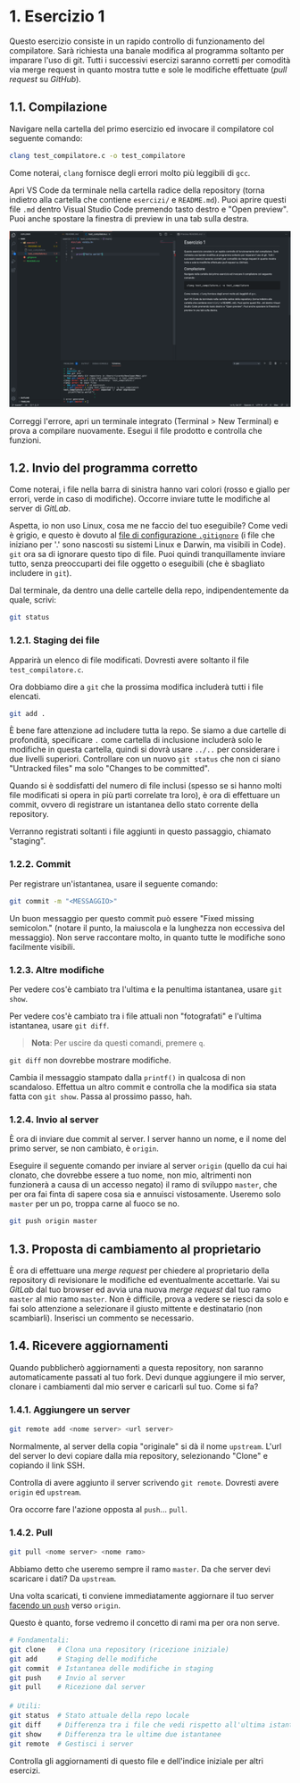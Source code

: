# 1. Esercizio 1

Questo esercizio consiste in un rapido controllo di funzionamento del compilatore. Sarà richiesta una banale modifica al programma soltanto per imparare l'uso di git. Tutti i successivi esercizi saranno corretti per comodità via merge request in quanto mostra tutte e sole le modifiche effettuate (*pull request* su *GitHub*).

## 1.1. Compilazione

Navigare nella cartella del primo esercizio ed invocare il compilatore col seguente comando:

```zsh
clang test_compilatore.c -o test_compilatore
```

Come noterai, `clang` fornisce degli errori molto più leggibili di `gcc`.

Apri VS Code da terminale nella cartella radice della repository (torna indietro alla cartella che contiene `esercizi/` e `README.md`). Puoi aprire questi file `.md` dentro Visual Studio Code premendo tasto destro e "Open preview". Puoi anche spostare la finestra di preview in una tab sulla destra.

![Screenshot di VS Code](../../resources/code-1.png)

Correggi l'errore, apri un terminale integrato (Terminal > New Terminal) e prova a compilare nuovamente. Esegui il file prodotto e controlla che funzioni.

## 1.2. Invio del programma corretto

Come noterai, i file nella barra di sinistra hanno vari colori (rosso e giallo per errori, verde in caso di modifiche). Occorre inviare tutte le modifiche al server di *GitLab*.

Aspetta, io non uso Linux, cosa me ne faccio del tuo eseguibile? Come vedi è grigio, e questo è dovuto al [file di configurazione `.gitignore`](../../.gitignore) (i file che iniziano per '.' sono nascosti su sistemi Linux e Darwin, ma visibili in Code). `git` ora sa di ignorare questo tipo di file. Puoi quindi tranquillamente inviare tutto, senza preoccuparti dei file oggetto o eseguibili (che è sbagliato includere in `git`).

Dal terminale, da dentro una delle cartelle della repo, indipendentemente da quale, scrivi:

```zsh
git status
```

### 1.2.1. Staging dei file

Apparirà un elenco di file modificati. Dovresti avere soltanto il file `test_compilatore.c`.

Ora dobbiamo dire a `git` che la prossima modifica includerà tutti i file elencati.

```zsh
git add .
```

È bene fare attenzione ad includere tutta la repo. Se siamo a due cartelle di profondità, specificare `.` come cartella di inclusione includerà solo le modifiche in questa cartella, quindi si dovrà usare `../..` per considerare i due livelli superiori. Controllare con un nuovo `git status` che non ci siano "Untracked files" ma solo "Changes to be committed".

Quando si è soddisfatti del numero di file inclusi (spesso se si hanno molti file modificati si opera in più parti correlate tra loro), è ora di effettuare un commit, ovvero di registrare un istantanea dello stato corrente della repository.

Verranno registrati soltanti i file aggiunti in questo passaggio, chiamato "staging".

### 1.2.2. Commit

Per registrare un'istantanea, usare il seguente comando:

```zsh
git commit -m "<MESSAGGIO>"
```

Un buon messaggio per questo commit può essere "Fixed missing semicolon." (notare il punto, la maiuscola e la lunghezza non eccessiva del messaggio). Non serve raccontare molto, in quanto tutte le modifiche sono facilmente visibili.

### 1.2.3. Altre modifiche

Per vedere cos'è cambiato tra l'ultima e la penultima istantanea, usare `git show`.

Per vedere cos'è cambiato tra i file attuali non "fotografati" e l'ultima istantanea, usare `git diff`.

> **Nota**: Per uscire da questi comandi, premere `q`.

`git diff` non dovrebbe mostrare modifiche.

Cambia il messaggio stampato dalla `printf()` in qualcosa di non scandaloso. Effettua un altro commit e controlla che la modifica sia stata fatta con `git show`. Passa al prossimo passo, hah.

### 1.2.4. Invio al server

È ora di inviare due commit al server. I server hanno un nome, e il nome del primo server, se non cambiato, è `origin`.

Eseguire il seguente comando per inviare al server `origin` (quello da cui hai clonato, che dovrebbe essere a tuo nome, non mio, altrimenti non funzionerà a causa di un accesso negato) il ramo di sviluppo `master`, che per ora fai finta di sapere cosa sia e annuisci vistosamente. Useremo solo `master` per un po, troppa carne al fuoco se no.

```zsh
git push origin master
```

## 1.3. Proposta di cambiamento al proprietario

È ora di effettuare una *merge request* per chiedere al proprietario della repository di revisionare le modifiche ed eventualmente accettarle. Vai su *GitLab* dal tuo browser ed avvia una nuova *merge request* dal tuo ramo `master` al mio ramo `master`. Non è difficile, prova a vedere se riesci da solo e fai solo attenzione a selezionare il giusto mittente e destinatario (non scambiarli). Inserisci un commento se necessario.

## 1.4. Ricevere aggiornamenti

Quando pubblicherò aggiornamenti a questa repository, non saranno automaticamente passati al tuo fork. Devi dunque aggiungere il mio server, clonare i cambiamenti dal mio server e caricarli sul tuo. Come si fa?

### 1.4.1. Aggiungere un server

```zsh
git remote add <nome server> <url server>
```

Normalmente, al server della copia "originale" si dà il nome `upstream`. L'url del server lo devi copiare dalla mia repository, selezionando "Clone" e copiando il link SSH.

Controlla di avere aggiunto il server scrivendo `git remote`. Dovresti avere `origin` ed `upstream`.

Ora occorre fare l'azione opposta al `push`... `pull`.

### 1.4.2. Pull

```zsh
git pull <nome server> <nome ramo>
```

Abbiamo detto che useremo sempre il ramo `master`. Da che server devi scaricare i dati? Da `upstream`.

Una volta scaricati, ti conviene immediatamente aggiornare il tuo server [facendo un `push`](#invio-al-server) verso `origin`.

Questo è quanto, forse vedremo il concetto di rami ma per ora non serve.

```zsh
# Fondamentali:
git clone   # Clona una repository (ricezione iniziale)
git add     # Staging delle modifiche
git commit  # Istantanea delle modifiche in staging
git push    # Invio al server
git pull    # Ricezione dal server

# Utili:
git status  # Stato attuale della repo locale
git diff    # Differenza tra i file che vedi rispetto all'ultima istantanea
git show    # Differenza tra le ultime due istantanee
git remote  # Gestisci i server
```

Controlla gli aggiornamenti di questo file e dell'indice iniziale per altri esercizi.
